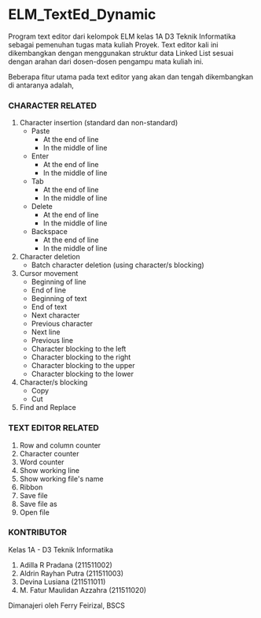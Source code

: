 # ELM_TextEd_Dynamic
Program text editor dari kelompok ELM kelas 1A D3 Teknik Informatika sebagai pemenuhan tugas mata kuliah Proyek. Text editor kali ini dikembangkan dengan menggunakan struktur data Linked List sesuai dengan arahan dari dosen-dosen pengampu mata kuliah ini.

Beberapa fitur utama pada text editor yang akan dan tengah dikembangkan di antaranya adalah,
### CHARACTER RELATED
1. Character insertion (standard dan non-standard)
	- Paste
		- At the end of line
		- In the middle of line
	- Enter
        - At the end of line
        - In the middle of line
    - Tab
    	- At the end of line
    	- In the middle of line
    - Delete
        - At the end of line
        - In the middle of line
    - Backspace
        - At the end of line
        - In the middle of line
2. Character deletion
    - Batch character deletion (using character/s blocking)
3. Cursor movement
    - Beginning of line
    - End of line
    - Beginning of text
    - End of text
    - Next character
    - Previous character
    - Next line
    - Previous line
    - Character blocking to the left
    - Character blocking to the right
    - Character blocking to the upper
    - Character blocking to the lower
4. Character/s blocking
    - Copy
    - Cut
5. Find and Replace

### TEXT EDITOR RELATED
1. Row and column counter
2. Character counter
3. Word counter
4. Show working line
5. Show working file's name
6. Ribbon
7. Save file
8. Save file as
9. Open file

### KONTRIBUTOR
Kelas 1A - D3 Teknik Informatika
1. Adilla R Pradana (211511002)
2. Aldrin Rayhan Putra (211511003)
3. Devina Lusiana (211511011)
4. M. Fatur Maulidan Azzahra (211511020)

Dimanajeri oleh Ferry Feirizal, BSCS
